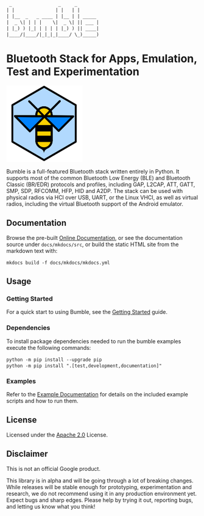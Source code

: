 
     _                 _     _
    | |               | |   | |
    | |__  _   _ ____ | |__ | | _____
    |  _ \| | | |    \|  _ \| || ___ |
    | |_) ) |_| | | | | |_) ) || ____|
    |____/|____/|_|_|_|____/ \_)_____)

Bluetooth Stack for Apps, Emulation, Test and Experimentation
=============================================================

<img src="docs/mkdocs/src/images/logo_framed.png" alt="drawing" width="200" height="200"/>

Bumble is a full-featured Bluetooth stack written entirely in Python. It supports most of the common Bluetooth Low Energy (BLE) and Bluetooth Classic (BR/EDR) protocols and profiles, including GAP, L2CAP, ATT, GATT, SMP, SDP, RFCOMM, HFP, HID and A2DP. The stack can be used with physical radios via HCI over USB, UART, or the Linux VHCI, as well as virtual radios, including the virtual Bluetooth support of the Android emulator.

## Documentation

Browse the pre-built [Online Documentation](https://google.github.io/bumble/), 
or see the documentation source under `docs/mkdocs/src`, or build the static HTML site from the markdown text with:
```
mkdocs build -f docs/mkdocs/mkdocs.yml 
```

## Usage

### Getting Started

For a quick start to using Bumble, see the [Getting Started](docs/mkdocs/src/getting_started.md) guide.

### Dependencies

To install package dependencies needed to run the bumble examples execute the following commands:

```
python -m pip install --upgrade pip
python -m pip install ".[test,development,documentation]"
```

### Examples

Refer to the [Example Documentation](examples/README.md) for details on the included example scripts and how to run them.

## License

Licensed under the [Apache 2.0](LICENSE) License.

## Disclaimer

This is not an official Google product.

This library is in alpha and will be going through a lot of breaking changes. While releases will be stable enough for prototyping, experimentation and research, we do not recommend using it in any production environment yet.
Expect bugs and sharp edges.
Please help by trying it out, reporting bugs, and letting us know what you think!

